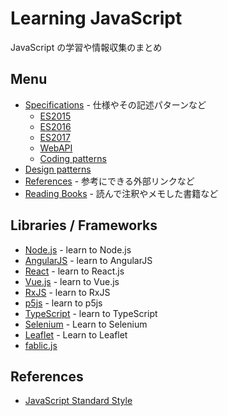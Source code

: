 # Learning JavaScript
JavaScript の学習や情報収集のまとめ

## Menu
- [Specifications](Specification/) - 仕様やその記述パターンなど
  - [ES2015](Specification/es2015/README.md)
  - [ES2016](Specification/es2016/README.md)
  - [ES2017](Specification/es2017/README.md)
  - [WebAPI](Specification/webapi/README.md)
  - [Coding patterns](Specification/patterns/README.md)
- [Design patterns](DesignPatterns/README.md)
- [References](References/) - 参考にできる外部リンクなど
- [Reading Books](Books/) - 読んで注釈やメモした書籍など


## Libraries / Frameworks
- [Node.js](Libraries/Node/) - learn to Node.js
- [AngularJS](Libraries/AngularJS/) - learn to AngularJS
- [React](Libraries/React/) - learn to React.js
- [Vue.js](Libraries/Vue.js/) - learn to Vue.js
- [RxJS](Libraries/RxJS/) - learn to RxJS
- [p5js](Books/978-4-87783-381-7/) - learn to p5js
- [TypeScript](Libraries/TypeScript/) - learn to TypeScript
- [Selenium](Libraries/Selenium/) - Learn to Selenium
- [Leaflet](Libraries/Leaflet/) - Learn to Leaflet
- [fablic.js](Libralies/fablic.js/)

## References
- [JavaScript Standard Style](http://standardjs.com/)
